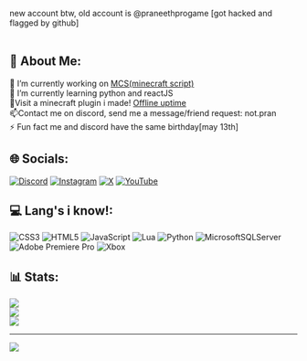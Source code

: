 new account btw, old account is @praneethprogame [got hacked and flagged by github]
<br>
<br>

## 💫 About Me:
🔭 I’m currently working on [MCS(minecraft script)](github.com/notpran/mcslang)<br>🌱 I’m currently learning python and reactJS<br>🧊Visit a minecraft plugin i made! [Offline uptime](github.com/notpran/offline-uptime)<br>📫Contact me on discord, send me a message/friend request: not.pran<br>⚡ Fun fact me and discord have the same birthday[may 13th]


## 🌐 Socials:
[![Discord](https://img.shields.io/badge/Discord-%237289DA.svg?logo=discord&logoColor=white)](https://discord.gg/BJsvDYmV) [![Instagram](https://img.shields.io/badge/Instagram-%23E4405F.svg?logo=Instagram&logoColor=white)](https://instagram.com/not.pran) [![X](https://img.shields.io/badge/X-black.svg?logo=X&logoColor=white)](https://x.com/praneethprogam3) [![YouTube](https://img.shields.io/badge/YouTube-%23FF0000.svg?logo=YouTube&logoColor=white)](https://youtube.com/@UCtSZMdbaa2WRG1dm0zNN-mQ) 

## 💻 Lang's i know!:
![CSS3](https://img.shields.io/badge/css3-%231572B6.svg?style=for-the-badge&logo=css3&logoColor=white) ![HTML5](https://img.shields.io/badge/html5-%23E34F26.svg?style=for-the-badge&logo=html5&logoColor=white) ![JavaScript](https://img.shields.io/badge/javascript-%23323330.svg?style=for-the-badge&logo=javascript&logoColor=%23F7DF1E) ![Lua](https://img.shields.io/badge/lua-%232C2D72.svg?style=for-the-badge&logo=lua&logoColor=white) ![Python](https://img.shields.io/badge/python-3670A0?style=for-the-badge&logo=python&logoColor=ffdd54) ![MicrosoftSQLServer](https://img.shields.io/badge/Microsoft%20SQL%20Server-CC2927?style=for-the-badge&logo=microsoft%20sql%20server&logoColor=white) ![Adobe Premiere Pro](https://img.shields.io/badge/Adobe%20Premiere%20Pro-9999FF.svg?style=for-the-badge&logo=Adobe%20Premiere%20Pro&logoColor=white) ![Xbox](https://img.shields.io/badge/xbox-%23107C10.svg?style=for-the-badge&logo=xbox&logoColor=white)
## 📊 Stats:
![](https://github-readme-stats.vercel.app/api?username=notpran&theme=dark&hide_border=false&include_all_commits=true&count_private=true)<br/>
![](https://github-readme-streak-stats.herokuapp.com/?user=notpran&theme=dark&hide_border=false)<br/>
![](https://github-readme-stats.vercel.app/api/top-langs/?username=notpran&theme=dark&hide_border=false&include_all_commits=true&count_private=true&layout=compact)

---
[![](https://visitcount.itsvg.in/api?id=notpran&icon=0&color=11)](https://visitcount.itsvg.in)
